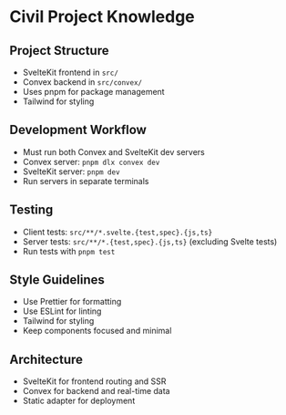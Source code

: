 # Civil Project Knowledge

## Project Structure
- SvelteKit frontend in `src/`
- Convex backend in `src/convex/`
- Uses pnpm for package management
- Tailwind for styling

## Development Workflow
- Must run both Convex and SvelteKit dev servers
- Convex server: `pnpm dlx convex dev`
- SvelteKit server: `pnpm dev`
- Run servers in separate terminals

## Testing
- Client tests: `src/**/*.svelte.{test,spec}.{js,ts}`
- Server tests: `src/**/*.{test,spec}.{js,ts}` (excluding Svelte tests)
- Run tests with `pnpm test`

## Style Guidelines
- Use Prettier for formatting
- Use ESLint for linting
- Tailwind for styling
- Keep components focused and minimal

## Architecture
- SvelteKit for frontend routing and SSR
- Convex for backend and real-time data
- Static adapter for deployment
